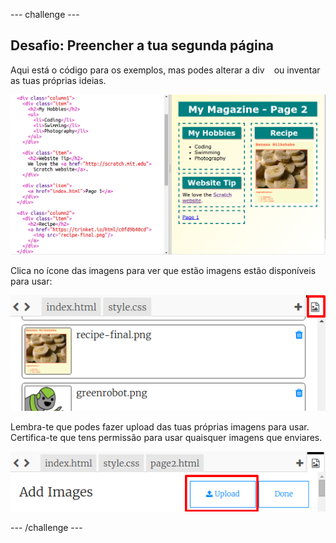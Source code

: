\--- challenge \---

## Desafio: Preencher a tua segunda página

Aqui está o código para os exemplos, mas podes alterar a div ` ` ou inventar as tuas próprias ideias.

![captura de ecrã](images/magazine-page2-challenge.png)

Clica no ícone das imagens para ver que estão imagens estão disponíveis para usar:

![captura de ecrã](images/magazine-images.png)

Lembra-te que podes fazer upload das tuas próprias imagens para usar. Certifica-te que tens permissão para usar quaisquer imagens que enviares.

![captura de ecrã](images/magazine-upload-images.png)

\--- /challenge \---